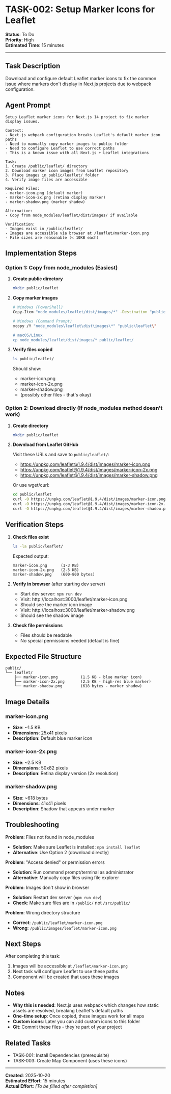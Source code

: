 # TASK-002: Setup Marker Icons for Leaflet

**Status**: To Do  
**Priority**: High  
**Estimated Time**: 15 minutes

---

## Task Description

Download and configure default Leaflet marker icons to fix the common issue where markers don't display in Next.js projects due to webpack configuration.

## Agent Prompt

```
Setup Leaflet marker icons for Next.js 14 project to fix marker display issues.

Context:
- Next.js webpack configuration breaks Leaflet's default marker icon paths
- Need to manually copy marker images to public folder
- Need to configure Leaflet to use correct paths
- This is a known issue with all Next.js + Leaflet integrations

Task:
1. Create /public/leaflet/ directory
2. Download marker icon images from Leaflet repository
3. Place images in public/leaflet/ folder
4. Verify image files are accessible

Required Files:
- marker-icon.png (default marker)
- marker-icon-2x.png (retina display marker)
- marker-shadow.png (marker shadow)

Alternative:
- Copy from node_modules/leaflet/dist/images/ if available

Verification:
- Images exist in /public/leaflet/
- Images are accessible via browser at /leaflet/marker-icon.png
- File sizes are reasonable (< 10KB each)
```

## Implementation Steps

### Option 1: Copy from node_modules (Easiest)

1. **Create public directory**
   ```bash
   mkdir public/leaflet
   ```

2. **Copy marker images**
   ```bash
   # Windows (PowerShell)
   Copy-Item "node_modules/leaflet/dist/images/*" -Destination "public/leaflet/" -Force
   
   # Windows (Command Prompt)
   xcopy /Y "node_modules\leaflet\dist\images\*" "public\leaflet\"
   
   # macOS/Linux
   cp node_modules/leaflet/dist/images/* public/leaflet/
   ```

3. **Verify files copied**
   ```bash
   ls public/leaflet/
   ```
   Should show:
   - marker-icon.png
   - marker-icon-2x.png
   - marker-shadow.png
   - (possibly other files - that's okay)

### Option 2: Download directly (If node_modules method doesn't work)

1. **Create directory**
   ```bash
   mkdir public/leaflet
   ```

2. **Download from Leaflet GitHub**
   
   Visit these URLs and save to `public/leaflet/`:
   - https://unpkg.com/leaflet@1.9.4/dist/images/marker-icon.png
   - https://unpkg.com/leaflet@1.9.4/dist/images/marker-icon-2x.png
   - https://unpkg.com/leaflet@1.9.4/dist/images/marker-shadow.png

   Or use wget/curl:
   ```bash
   cd public/leaflet
   curl -O https://unpkg.com/leaflet@1.9.4/dist/images/marker-icon.png
   curl -O https://unpkg.com/leaflet@1.9.4/dist/images/marker-icon-2x.png
   curl -O https://unpkg.com/leaflet@1.9.4/dist/images/marker-shadow.png
   ```

## Verification Steps

1. **Check files exist**
   ```bash
   ls -la public/leaflet/
   ```
   
   Expected output:
   ```
   marker-icon.png      (1-3 KB)
   marker-icon-2x.png   (2-5 KB)
   marker-shadow.png    (600-800 bytes)
   ```

2. **Verify in browser** (after starting dev server)
   - Start dev server: `npm run dev`
   - Visit: http://localhost:3000/leaflet/marker-icon.png
   - Should see the marker icon image
   - Visit: http://localhost:3000/leaflet/marker-shadow.png
   - Should see the shadow image

3. **Check file permissions**
   - Files should be readable
   - No special permissions needed (default is fine)

## Expected File Structure

```
public/
└── leaflet/
    ├── marker-icon.png          (1.5 KB - blue marker icon)
    ├── marker-icon-2x.png       (2.5 KB - high-res blue marker)
    └── marker-shadow.png        (618 bytes - marker shadow)
```

## Image Details

### marker-icon.png
- **Size**: ~1.5 KB
- **Dimensions**: 25x41 pixels
- **Description**: Default blue marker icon

### marker-icon-2x.png
- **Size**: ~2.5 KB
- **Dimensions**: 50x82 pixels
- **Description**: Retina display version (2x resolution)

### marker-shadow.png
- **Size**: ~618 bytes
- **Dimensions**: 41x41 pixels
- **Description**: Shadow that appears under marker

## Troubleshooting

**Problem**: Files not found in node_modules
- **Solution**: Make sure Leaflet is installed: `npm install leaflet`
- **Alternative**: Use Option 2 (download directly)

**Problem**: "Access denied" or permission errors
- **Solution**: Run command prompt/terminal as administrator
- **Alternative**: Manually copy files using file explorer

**Problem**: Images don't show in browser
- **Solution**: Restart dev server (`npm run dev`)
- **Check**: Make sure files are in `/public/` not `/src/public/`

**Problem**: Wrong directory structure
- **Correct**: `/public/leaflet/marker-icon.png`
- **Wrong**: `/public/images/leaflet/marker-icon.png`

## Next Steps

After completing this task:
1. Images will be accessible at `/leaflet/marker-icon.png`
2. Next task will configure Leaflet to use these paths
3. Component will be created that uses these images

## Notes

- **Why this is needed**: Next.js uses webpack which changes how static assets are resolved, breaking Leaflet's default paths
- **One-time setup**: Once copied, these images work for all maps
- **Custom icons**: Later you can add custom icons to this folder
- **Git**: Commit these files - they're part of your project

## Related Tasks

- TASK-001: Install Dependencies (prerequisite)
- TASK-003: Create Map Component (uses these icons)

---

**Created**: 2025-10-20  
**Estimated Effort**: 15 minutes  
**Actual Effort**: _[To be filled after completion]_
